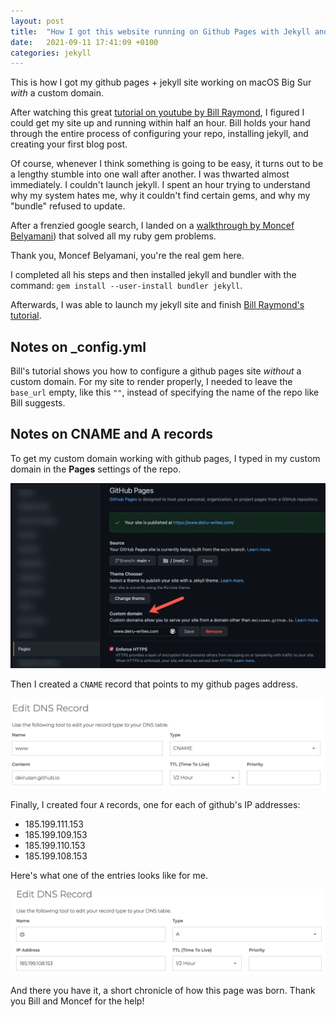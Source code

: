 ```yaml
---
layout: post
title:  "How I got this website running on Github Pages with Jekyll and a custom domain "
date:   2021-09-11 17:41:09 +0100
categories: jekyll
---
```


This is how I got my github pages + jekyll site working on macOS Big Sur *with* a custom domain.

After watching this great [tutorial on youtube by Bill Raymond](https://www.youtube.com/watch?v=EmSrQCDsMv4), I figured I could get my site up and running within half an hour. Bill holds your hand through the entire process of configuring your repo, installing jekyll, and creating your first blog post. 

Of course, whenever I think something is going to be easy, it turns out to be a lengthy stumble into one wall after another. I was thwarted almost immediately. I couldn't launch jekyll. I spent an hour trying to understand why my system hates me, why it couldn't find certain gems, and why my "bundle" refused to update. 

After a frenzied google search, I landed on a [walkthrough by Moncef Belyamani](https://www.moncefbelyamani.com/how-to-install-xcode-homebrew-git-rvm-ruby-on-mac/)) that solved all my ruby gem problems. 

Thank you, Moncef Belyamani, you're the real gem here.

I completed all his steps and then installed jekyll and bundler with the command:
`gem install --user-install bundler jekyll`.

Afterwards, I was able to launch my jekyll site and finish [Bill Raymond's tutorial](https://www.youtube.com/watch?v=EmSrQCDsMv4).  

## Notes on _config.yml
Bill's tutorial shows you how to configure a github pages site *without* a custom domain. For my site to render properly, I needed to leave the `base_url` empty, like this `""`, instead of specifying the name of the repo like Bill suggests.

## Notes on CNAME and A records
To get my custom domain working with github pages, I typed in my custom domain in the **Pages** settings of the repo. 

![github-pages-settings](/_posts/images/ghub-settings.png "Github pages custom domain")

Then I created a `CNAME` record that points to my github pages address.

![cname](/_posts/images/cname.png)

Finally, I created four `A` records, one for each of github's IP addresses:

- 185.199.111.153
- 185.199.109.153
- 185.199.110.153
- 185.199.108.153

Here's what one of the entries looks like for me.

![img](/_posts/images/Arecord.png)

And there you have it, a short chronicle of how this page was born. Thank you Bill and Moncef for the help!






